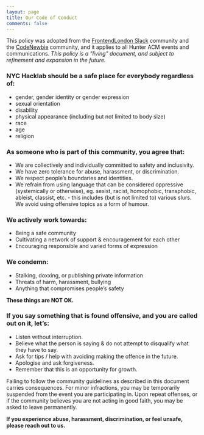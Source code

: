 ```yaml
---
layout: page
title: Our Code of Conduct
comments: false
---
```


This policy was adopted from the [FrontendLondon Slack](https://github.com/frontendlondon-slack/Code-Of-Conduct/blob/master/README.md) community and the [CodeNewbie](https://www.codenewbie.org/blogs/our-code-of-conduct) community, and it applies to all Hunter ACM events and communications. *This policy is a "living" document, and subject to refinement and expansion in the future.*

### NYC Hacklab should be a safe place for everybody regardless of:

- gender, gender identity or gender expression 
- sexual orientation
- disability
- physical appearance (including but not limited to body size)
- race
- age
- religion

### As someone who is part of this community, you agree that:

* We are collectively and individually committed to safety and inclusivity.
* We have zero tolerance for abuse, harassment, or discrimination.
* We respect people’s boundaries and identities.
* We refrain from using language that can be considered oppressive (systemically or otherwise), eg. sexist, racist, homophobic, transphobic, ableist, classist, etc. - this includes (but is not limited to) various slurs. We avoid using offensive topics as a form of humour.


### We actively work towards:

* Being a safe community
* Cultivating a network of support & encouragement for each other
* Encouraging responsible and varied forms of expression


### We condemn:

* Stalking, doxxing, or publishing private information
* Threats of harm, harassment, bullying
* Anything that compromises people’s safety

**These things are NOT OK.**

### If you say something that is found offensive, and you are called out on it, let’s:

* Listen without interruption.
* Believe what the person is saying & do not attempt to disqualify what they have to say.
* Ask for tips / help with avoiding making the offence in the future.
* Apologise and ask forgiveness.
* Remember that this is an opportunity for growth.

Failing to follow the community guidelines as described in this document carries consequences. For minor infractions, you may be temporarily suspended from the event you are participating in. Upon repeat offenses, or if the community believes you are not acting in good faith, you may be asked to leave permanently.


**If you experience abuse, harassment, discrimination, or feel unsafe, please reach out to us.**
